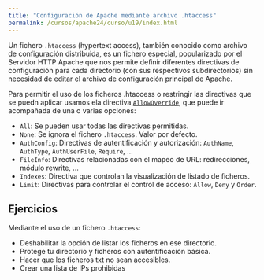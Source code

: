 ```yaml
---
title: "Configuración de Apache mediante archivo .htaccess"
permalink: /cursos/apache24/curso/u19/index.html
---
```


Un fichero `.htaccess` (hypertext access), también conocido como archivo de configuración distribuida, es un fichero especial, popularizado por el Servidor HTTP Apache que nos permite definir diferentes directivas de configuración para cada directorio (con sus respectivos subdirectorios) sin necesidad de editar el archivo de configuración principal de Apache.

Para permitir el uso de los ficheros .htaccess o restringir las directivas que se puedn aplicar usamos ela directiva [`AllowOverride`](http://httpd.apache.org/docs/2.4/mod/core.html#allowoverride), que puede ir acompañada de una o varias opciones: 

* `All`: Se pueden usar todas las directivas permitidas.
* `None`: Se ignora el fichero `.htaccess`. Valor por defecto.
* `AuthConfig`: Directivas de autentificación y autorización: `AuthName`, `AuthType`, `AuthUserFile`, `Require`, ...
* `FileInfo`: Directivas relacionadas con el mapeo de URL: redirecciones, módulo rewrite, ...
* `Indexes`: Directiva que controlan la visualización de listado de ficheros.
* `Limit`: Directivas para controlar el control de acceso: `Allow`, `Deny` y `Order`.


## Ejercicios

Mediante el uso de un fichero `.htaccess`:

* Deshabilitar la opción de listar los ficheros en ese directorio.
* Protege tu directorio y ficheros con autentificación básica.
* Hacer que los ficheros txt no sean accesibles.
* Crear una lista de IPs prohibidas

